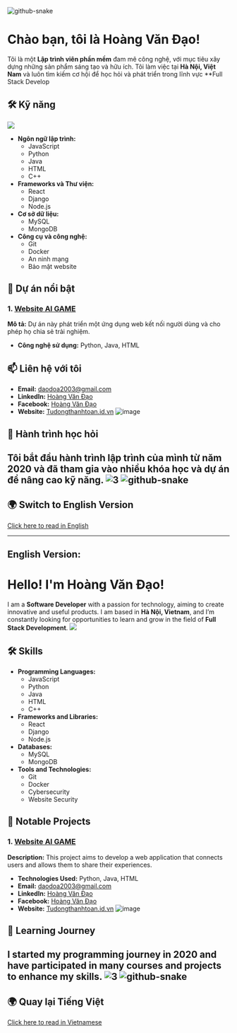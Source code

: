![github-snake](https://github.com/user-attachments/assets/7b5ce738-ae28-43bb-9834-6da9c387320a)
# Chào bạn, tôi là Hoàng Văn Đạo!  
Tôi là một **Lập trình viên phần mềm** đam mê công nghệ, với mục tiêu xây dựng những sản phẩm sáng tạo và hữu ích. Tôi làm việc tại **Hà Nội, Việt Nam** và luôn tìm kiếm cơ hội để học hỏi và phát triển trong lĩnh vực **Full Stack Develop
## 🛠️ Kỹ năng
![](https://github-trophies.vercel.app/?username=Glasspham&theme=dracula&no-frame=false&no-bg=true&margin-w=4)
- **Ngôn ngữ lập trình:** 
  - JavaScript
  - Python
  - Java
  - HTML
  - C++
- **Frameworks và Thư viện:**
  - React
  - Django
  - Node.js
- **Cơ sở dữ liệu:**
  - MySQL
  - MongoDB
- **Công cụ và công nghệ:**
  - Git
  - Docker
  - An ninh mạng
  - Bảo mật website

## 🚀 Dự án nổi bật
### 1. [Website AI GAME](link-to-your-project-1)
**Mô tả:** Dự án này phát triển một ứng dụng web kết nối người dùng và cho phép họ chia sẻ trải nghiệm.
- **Công nghệ sử dụng:** Python, Java, HTML
## 📫 Liên hệ với tôi

- **Email:** [daodoa2003@gmail.com](mailto:daodoa2003@gmail.com)
- **LinkedIn:** [Hoàng Văn Đạo](https://www.linkedin.com/in/your-profile)
- **Facebook:** [Hoàng Văn Đạo](https://www.facebook.com/hotrodvmxhuytin)
- **Website:** [Tudongthanhtoan.id.vn](https://Tudongthanhtoan.id.vn)
![image](https://github.com/user-attachments/assets/2d2feedf-0f4a-4d46-8daf-60f666e9c16f)


## 🌱 Hành trình học hỏi
Tôi bắt đầu hành trình lập trình của mình từ **năm 2020** và đã tham gia vào nhiều khóa học và dự án để nâng cao kỹ năng.
<img src="https://private-user-images.githubusercontent.com/142284485/375204115-d8c0c41b-9b5b-451b-92b7-285d696093a7.PNG?jwt=eyJhbGciOiJIUzI1NiIsInR5cCI6IkpXVCJ9.eyJpc3MiOiJnaXRodWIuY29tIiwiYXVkIjoicmF3LmdpdGh1YnVzZXJjb250ZW50LmNvbSIsImtleSI6ImtleTUiLCJleHAiOjE3MzkwMDcxNTIsIm5iZiI6MTczOTAwNjg1MiwicGF0aCI6Ii8xNDIyODQ0ODUvMzc1MjA0MTE1LWQ4YzBjNDFiLTliNWItNDUxYi05MmI3LTI4NWQ2OTYwOTNhNy5QTkc_WC1BbXotQWxnb3JpdGhtPUFXUzQtSE1BQy1TSEEyNTYmWC1BbXotQ3JlZGVudGlhbD1BS0lBVkNPRFlMU0E1M1BRSzRaQSUyRjIwMjUwMjA4JTJGdXMtZWFzdC0xJTJGczMlMkZhd3M0X3JlcXVlc3QmWC1BbXotRGF0ZT0yMDI1MDIwOFQwOTI3MzJaJlgtQW16LUV4cGlyZXM9MzAwJlgtQW16LVNpZ25hdHVyZT1iMzEwOWVlN2M4OTA5MWIwODE3MGQxY2RhMGJlOWE0ZjcxZGQ5YTRkODYwODUwYjMyYmFjMmFmOTQ0ZDk2NmQ0JlgtQW16LVNpZ25lZEhlYWRlcnM9aG9zdCJ9.sa-UvU5hNigeULYQOZLdXB-0b-WgMIaFjxkTLbPmqsk" alt="3" style="max-width: 100%;">
![github-snake](https://github.com/user-attachments/assets/7b5ce738-ae28-43bb-9834-6da9c387320a)
---

## 🌍 **Switch to English Version**

[Click here to read in English](#english-version)

---

## **English Version:**

# Hello! I'm Hoàng Văn Đạo!  
I am a **Software Developer** with a passion for technology, aiming to create innovative and useful products. I am based in **Hà Nội, Vietnam**, and I’m constantly looking for opportunities to learn and grow in the field of **Full Stack Development**.
![](https://github-trophies.vercel.app/?username=Glasspham&theme=dracula&no-frame=false&no-bg=true&margin-w=4)
## 🛠️ Skills
- **Programming Languages:** 
  - JavaScript
  - Python
  - Java
  - HTML
  - C++
- **Frameworks and Libraries:**
  - React
  - Django
  - Node.js
- **Databases:**
  - MySQL
  - MongoDB
- **Tools and Technologies:**
  - Git
  - Docker
  - Cybersecurity
  - Website Security

## 🚀 Notable Projects
### 1. [Website AI GAME](link-to-your-project-1)
**Description:** This project aims to develop a web application that connects users and allows them to share their experiences.
- **Technologies Used:** Python, Java, HTML
- **Email:** [daodoa2003@gmail.com](mailto:daodoa2003@gmail.com)
- **LinkedIn:** [Hoàng Văn Đạo](https://www.linkedin.com/in/your-profile)
- **Facebook:** [Hoàng Văn Đạo](https://www.facebook.com/hotrodvmxhuytin)
- **Website:** [Tudongthanhtoan.id.vn](https://Tudongthanhtoan.id.vn)
![image](https://github.com/user-attachments/assets/2d2feedf-0f4a-4d46-8daf-60f666e9c16f)

## 🌱 Learning Journey
I started my programming journey in **2020** and have participated in many courses and projects to enhance my skills.
<img src="https://private-user-images.githubusercontent.com/142284485/375204115-d8c0c41b-9b5b-451b-92b7-285d696093a7.PNG?jwt=eyJhbGciOiJIUzI1NiIsInR5cCI6IkpXVCJ9.eyJpc3MiOiJnaXRodWIuY29tIiwiYXVkIjoicmF3LmdpdGh1YnVzZXJjb250ZW50LmNvbSIsImtleSI6ImtleTUiLCJleHAiOjE3MzkwMDcxNTIsIm5iZiI6MTczOTAwNjg1MiwicGF0aCI6Ii8xNDIyODQ0ODUvMzc1MjA0MTE1LWQ4YzBjNDFiLTliNWItNDUxYi05MmI3LTI4NWQ2OTYwOTNhNy5QTkc_WC1BbXotQWxnb3JpdGhtPUFXUzQtSE1BQy1TSEEyNTYmWC1BbXotQ3JlZGVudGlhbD1BS0lBVkNPRFlMU0E1M1BRSzRaQSUyRjIwMjUwMjA4JTJGdXMtZWFzdC0xJTJGczMlMkZhd3M0X3JlcXVlc3QmWC1BbXotRGF0ZT0yMDI1MDIwOFQwOTI3MzJaJlgtQW16LUV4cGlyZXM9MzAwJlgtQW16LVNpZ25hdHVyZT1iMzEwOWVlN2M4OTA5MWIwODE3MGQxY2RhMGJlOWE0ZjcxZGQ5YTRkODYwODUwYjMyYmFjMmFmOTQ0ZDk2NmQ0JlgtQW16LVNpZ25lZEhlYWRlcnM9aG9zdCJ9.sa-UvU5hNigeULYQOZLdXB-0b-WgMIaFjxkTLbPmqsk" alt="3" style="max-width: 100%;">
![github-snake](https://github.com/user-attachments/assets/7b5ce738-ae28-43bb-9834-6da9c387320a)
---

## 🌍 **Quay lại Tiếng Việt**

[Click here to read in Vietnamese](#chào-bạn-tôi-là-hoàng-văn-đạo)
